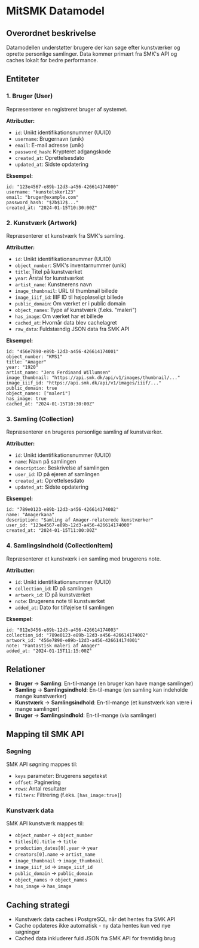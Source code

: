 # MitSMK Datamodel

## Overordnet beskrivelse

Datamodellen understøtter brugere der kan søge efter kunstværker og oprette personlige samlinger. Data kommer primært fra SMK's API og caches lokalt for bedre performance.

## Entiteter

### 1. Bruger (User)
Repræsenterer en registreret bruger af systemet.

**Attributter:**
- `id`: Unikt identifikationsnummer (UUID)
- `username`: Brugernavn (unik)
- `email`: E-mail adresse (unik)
- `password_hash`: Krypteret adgangskode
- `created_at`: Oprettelsesdato
- `updated_at`: Sidste opdatering

**Eksempel:**
```
id: "123e4567-e89b-12d3-a456-426614174000"
username: "kunstelsker123"
email: "bruger@example.com"
password_hash: "$2b$12$..."
created_at: "2024-01-15T10:30:00Z"
```

### 2. Kunstværk (Artwork)
Repræsenterer et kunstværk fra SMK's samling.

**Attributter:**
- `id`: Unikt identifikationsnummer (UUID)
- `object_number`: SMK's inventarnummer (unik)
- `title`: Titel på kunstværket
- `year`: Årstal for kunstværket
- `artist_name`: Kunstnerens navn
- `image_thumbnail`: URL til thumbnail billede
- `image_iiif_id`: IIIF ID til højopløseligt billede
- `public_domain`: Om værket er i public domain
- `object_names`: Type af kunstværk (f.eks. "maleri")
- `has_image`: Om værket har et billede
- `cached_at`: Hvornår data blev cachelagret
- `raw_data`: Fuldstændig JSON data fra SMK API

**Eksempel:**
```
id: "456e7890-e89b-12d3-a456-426614174001"
object_number: "KMS1"
title: "Amager"
year: "1920"
artist_name: "Jens Ferdinand Willumsen"
image_thumbnail: "https://api.smk.dk/api/v1/images/thumbnail/..."
image_iiif_id: "https://api.smk.dk/api/v1/images/iiif/..."
public_domain: true
object_names: ["maleri"]
has_image: true
cached_at: "2024-01-15T10:30:00Z"
```

### 3. Samling (Collection)
Repræsenterer en brugeres personlige samling af kunstværker.

**Attributter:**
- `id`: Unikt identifikationsnummer (UUID)
- `name`: Navn på samlingen
- `description`: Beskrivelse af samlingen
- `user_id`: ID på ejeren af samlingen
- `created_at`: Oprettelsesdato
- `updated_at`: Sidste opdatering

**Eksempel:**
```
id: "789e0123-e89b-12d3-a456-426614174002"
name: "Amagerkana"
description: "Samling af Amager-relaterede kunstværker"
user_id: "123e4567-e89b-12d3-a456-426614174000"
created_at: "2024-01-15T11:00:00Z"
```

### 4. Samlingsindhold (CollectionItem)
Repræsenterer et kunstværk i en samling med brugerens note.

**Attributter:**
- `id`: Unikt identifikationsnummer (UUID)
- `collection_id`: ID på samlingen
- `artwork_id`: ID på kunstværket
- `note`: Brugerens note til kunstværket
- `added_at`: Dato for tilføjelse til samlingen

**Eksempel:**
```
id: "012e3456-e89b-12d3-a456-426614174003"
collection_id: "789e0123-e89b-12d3-a456-426614174002"
artwork_id: "456e7890-e89b-12d3-a456-426614174001"
note: "Fantastisk maleri af Amager"
added_at: "2024-01-15T11:15:00Z"
```

## Relationer

- **Bruger** → **Samling**: En-til-mange (en bruger kan have mange samlinger)
- **Samling** → **Samlingsindhold**: En-til-mange (en samling kan indeholde mange kunstværker)
- **Kunstværk** → **Samlingsindhold**: En-til-mange (et kunstværk kan være i mange samlinger)
- **Bruger** → **Samlingsindhold**: En-til-mange (via samlinger)

## Mapping til SMK API

### Søgning
SMK API søgning mappes til:
- `keys` parameter: Brugerens søgetekst
- `offset`: Paginering
- `rows`: Antal resultater
- `filters`: Filtrering (f.eks. `[has_image:true]`)

### Kunstværk data
SMK API kunstværk mappes til:
- `object_number` → `object_number`
- `titles[0].title` → `title`
- `production_dates[0].year` → `year`
- `creators[0].name` → `artist_name`
- `image_thumbnail` → `image_thumbnail`
- `image_iiif_id` → `image_iiif_id`
- `public_domain` → `public_domain`
- `object_names` → `object_names`
- `has_image` → `has_image`

## Caching strategi

- Kunstværk data caches i PostgreSQL når det hentes fra SMK API
- Cache opdateres ikke automatisk - ny data hentes kun ved nye søgninger
- Cached data inkluderer fuld JSON fra SMK API for fremtidig brug


